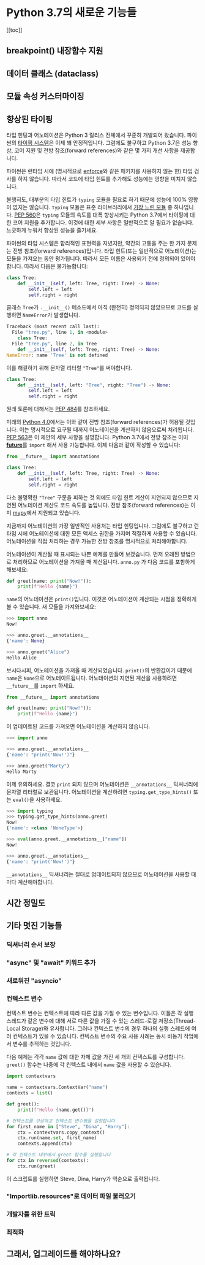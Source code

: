 # Python 3.7의 새로운 기능들

[[toc]]

## breakpoint() 내장함수 지원



## 데이터 클래스 (dataclass)



## 모듈 속성 커스터마이징



## 향상된 타이핑

타입 힌팅과 어노테이션은 Python 3 릴리스 전체에서 꾸준히 개발되어 왔습니다.
파이썬의 [타이핑 시스템](https://www.youtube.com/watch?v=2xWhaALHTvU)은 이제 꽤 안정적입니다.
그럼에도 불구하고 Python 3.7은 성능 향상, 코어 지원 및 전방 참조(forward references)와 같은 몇 가지 개선 사항을 제공합니다.

파이썬은 런타임 시에 (명시적으로 [enforce](https://pypi.org/project/enforce/)와 같은 패키지를 사용하지 않는 한) 타입 검사를 하지 않습니다.
따라서 코드에 타입 힌트를 추가해도 성능에는 영향을 미치지 않습니다.

불행히도, 대부분의 타입 힌트가 `typing` 모듈을 필요로 하기 때문에 성능에 100% 영향이 없지는 않습니다.
`typing` 모듈은 표준 라이브러리에서 [가장 느린 모듈](https://www.python.org/dev/peps/pep-0560/#performance) 중 하나입니다.
[PEP 560](https://www.python.org/dev/peps/pep-0560/)은 `typing` 모듈의 속도를 대폭 향상시키는 Python 3.7에서 타이핑에 대한 코어 지원을 추가합니다.
이것에 대한 세부 사항은 일반적으로 알 필요가 없습니다. 느긋하게 누워서 향상된 성능을 즐기세요.

파이썬의 타입 시스템은 합리적인 표현력을 지녔지만, 약간의 고통을 주는 한 가지 문제는 전방 참조(forward references)입니다.
타입 힌트(또는 일반적으로 어노테이션)는 모듈을 가져오는 동안 평가됩니다.
따라서 모든 이름은 사용되기 전에 정의되어 있어야합니다.
따라서 다음은 불가능합니다:

```python
class Tree:
    def __init__(self, left: Tree, right: Tree) -> None:
        self.left = left
        self.right = right
```

클래스 `Tree`가 `.__init__()` 메소드에서 아직 (완전히) 정의되지 않았으므로 코드를 실행하면 `NameError`가 발생합니다.

```python
Traceback (most recent call last):
  File "tree.py", line 1, in <module>
    class Tree:
  File "tree.py", line 2, in Tree
    def __init__(self, left: Tree, right: Tree) -> None:
NameError: name 'Tree' is not defined
```

이를 해결하기 위해 문자열 리터럴 `"Tree"`를 써야합니다.

```python
class Tree:
    def __init__(self, left: "Tree", right: "Tree") -> None:
        self.left = left
        self.right = right
```

원래 토론에 대해서는 [PEP 484](https://www.python.org/dev/peps/pep-0484/#forward-references)를 참조하세요.

미래의 [Python 4.0](http://www.curiousefficiency.org/posts/2014/08/python-4000.html)에서는 이와 같이 전방 참조(forward references)가 허용될 것입니다.
이는 명시적으로 요구될 때까지 어노테이션을 계산하지 않음으로써 처리됩니다.
[PEP 563](https://www.python.org/dev/peps/pep-0563/)은 이 제안의 세부 사항을 설명합니다.
Python 3.7에서 전방 참조는 이미 [__future__](https://docs.python.org/3/library/__future__.html)를 `import` 해서 사용 가능합니다.
이제 다음과 같이 작성할 수 있습니다:

```python
from __future__ import annotations

class Tree:
    def __init__(self, left: Tree, right: Tree) -> None:
        self.left = left
        self.right = right
```

다소 불명확한 `"Tree"` 구문을 피하는 것 외에도 타입 힌트 계산이 지연되지 않으므로 지연된 어노테이션 계산도 코드 속도를 높입니다.
전방 참조(forward references)는 이미 [mypy](http://mypy-lang.org/)에서 지원되고 있습니다.

지금까지 어노테이션의 가장 일반적인 사용처는 타입 힌팅입니다.
그럼에도 불구하고 런타임 시에 어노테이션에 대한 모든 액세스 권한을 가지며 적절하게 사용할 수 있습니다.
어노테이션을 직접 처리하는 경우 가능한 전방 참조를 명시적으로 처리해야합니다.

어노테이션이 계산될 때 표시되는 나쁜 예제를 만들어 보겠습니다.
먼저 오래된 방법으로 처리하므로 어노테이션을 가져올 때 계산됩니다.
`anno.py` 가 다음 코드를 포함하게 해보세요:

```python
def greet(name: print("Now!")):
    print(f"Hello {name}")
```

`name`의 어노테이션은 `print()`입니다.
이것은 어노테이션이 계산되는 시점을 정확하게 볼 수 있습니다.
새 모듈을 가져와보세요:

```python
>>> import anno
Now!

>>> anno.greet.__annotations__
{'name': None}

>>> anno.greet("Alice")
Hello Alice
```

보시다시피, 어노테이션을 가져올 때 계산되었습니다.
`print()`의 반환값이기 때문에 `name`은 `None`으로 어노테이트됩니다.
어노테이션의 지연된 계산을 사용하려면 `__future__`를 `import` 하세요.

```python
from __future__ import annotations

def greet(name: print("Now!")):
    print(f"Hello {name}")
```

이 업데이트된 코드를 가져오면 어노테이션을 계산하지 않습니다.

```python
>>> import anno

>>> anno.greet.__annotations__
{'name': "print('Now!')"}

>>> anno.greet("Marty")
Hello Marty
```

이제 유의하세요.
결코 `print` 되지 않으며 어노테이션은 `__annotations__` 딕셔너리에 문자열 리터럴로 보관됩니다.
어노테이션을 계산하려면 `typing.get_type_hints()` 또는 `eval()`을 사용하세요.

```python
>>> import typing
>>> typing.get_type_hints(anno.greet)
Now!
{'name': <class 'NoneType'>}

>>> eval(anno.greet.__annotations__["name"])
Now!

>>> anno.greet.__annotations__
{'name': "print('Now!')"}
```

`__annotations__` 딕셔너리는 절대로 업데이트되지 않으므로 어노테이션을 사용할 때마다 계산해야합니다.


## 시간 정밀도



## 기타 멋진 기능들



### 딕셔너리 순서 보장



### "async" 및 "await" 키워드 추가



### 새로워진 "asyncio"



### 컨텍스트 변수

컨텍스트 변수는 컨텍스트에 따라 다른 값을 가질 수 있는 변수입니다.
이들은 각 실행 스레드가 같은 변수에 대해 서로 다른 값을 가질 수 있는 스레드-로컬 저장소(Thread-Local Storage)와 유사합니다.
그러나 컨텍스트 변수의 경우 하나의 실행 스레드에 여러 컨텍스트가 있을 수 있습니다.
컨텍스트 변수의 주요 사용 사례는 동시 비동기 작업에서 변수를 추적하는 것입니다.

다음 예제는 각각 `name` 값에 대한 자체 값을 가진 세 개의 컨텍스트를 구성합니다.
`greet()` 함수는 나중에 각 컨텍스트 내에서 `name` 값을 사용할 수 있습니다.

```python
import contextvars

name = contextvars.ContextVar("name")
contexts = list()

def greet():
    print(f"Hello {name.get()}")

# 컨텍스트를 구성하고 컨텍스트 변수명을 설정합니다
for first_name in ["Steve", "Dina", "Harry"]:
    ctx = contextvars.copy_context()
    ctx.run(name.set, first_name)
    contexts.append(ctx)

# 각 컨텍스트 내부에서 greet 함수를 실행합니다
for ctx in reversed(contexts):
    ctx.run(greet)
```

이 스크립트를 실행하면 Steve, Dina, Harry가 역순으로 출력됩니다.

### "Importlib.resources"로 데이터 파일 불러오기



### 개발자를 위한 트릭



### 최적화



## 그래서, 업그레이드를 해야하나요?